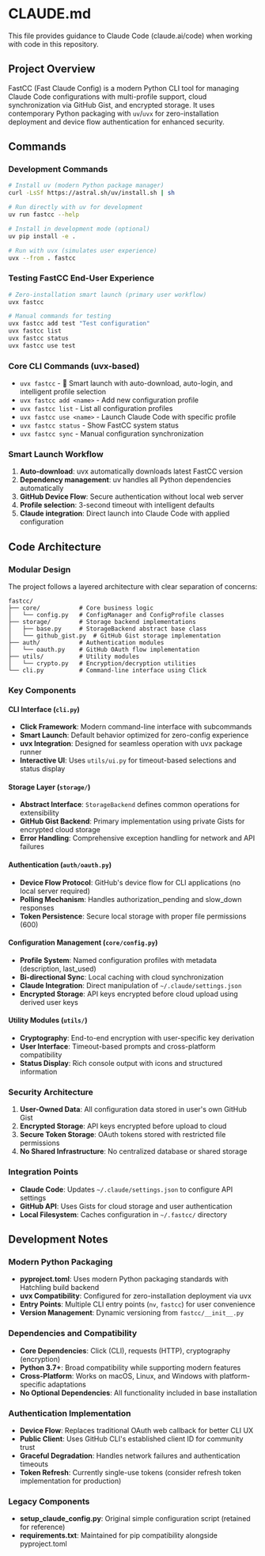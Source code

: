 # CLAUDE.md

This file provides guidance to Claude Code (claude.ai/code) when working with code in this repository.

## Project Overview

FastCC (Fast Claude Config) is a modern Python CLI tool for managing Claude Code configurations with multi-profile support, cloud synchronization via GitHub Gist, and encrypted storage. It uses contemporary Python packaging with `uv`/`uvx` for zero-installation deployment and device flow authentication for enhanced security.

## Commands

### Development Commands
```bash
# Install uv (modern Python package manager)
curl -LsSf https://astral.sh/uv/install.sh | sh

# Run directly with uv for development
uv run fastcc --help

# Install in development mode (optional)
uv pip install -e .

# Run with uvx (simulates user experience)
uvx --from . fastcc
```

### Testing FastCC End-User Experience
```bash
# Zero-installation smart launch (primary user workflow)
uvx fastcc

# Manual commands for testing
uvx fastcc add test "Test configuration"
uvx fastcc list
uvx fastcc status
uvx fastcc use test
```

### Core CLI Commands (uvx-based)
- `uvx fastcc` - 🚀 Smart launch with auto-download, auto-login, and intelligent profile selection
- `uvx fastcc add <name>` - Add new configuration profile
- `uvx fastcc list` - List all configuration profiles  
- `uvx fastcc use <name>` - Launch Claude Code with specific profile
- `uvx fastcc status` - Show FastCC system status
- `uvx fastcc sync` - Manual configuration synchronization

### Smart Launch Workflow
1. **Auto-download**: uvx automatically downloads latest FastCC version
2. **Dependency management**: uv handles all Python dependencies automatically
3. **GitHub Device Flow**: Secure authentication without local web server
4. **Profile selection**: 3-second timeout with intelligent defaults
5. **Claude integration**: Direct launch into Claude Code with applied configuration

## Code Architecture

### Modular Design
The project follows a layered architecture with clear separation of concerns:

```
fastcc/
├── core/           # Core business logic
│   └── config.py   # ConfigManager and ConfigProfile classes
├── storage/        # Storage backend implementations
│   ├── base.py     # StorageBackend abstract base class
│   └── github_gist.py  # GitHub Gist storage implementation
├── auth/           # Authentication modules
│   └── oauth.py    # GitHub OAuth flow implementation
├── utils/          # Utility modules
│   └── crypto.py   # Encryption/decryption utilities
└── cli.py          # Command-line interface using Click
```

### Key Components

#### CLI Interface (`cli.py`)
- **Click Framework**: Modern command-line interface with subcommands
- **Smart Launch**: Default behavior optimized for zero-config experience
- **uvx Integration**: Designed for seamless operation with uvx package runner
- **Interactive UI**: Uses `utils/ui.py` for timeout-based selections and status display

#### Storage Layer (`storage/`)
- **Abstract Interface**: `StorageBackend` defines common operations for extensibility
- **GitHub Gist Backend**: Primary implementation using private Gists for encrypted cloud storage
- **Error Handling**: Comprehensive exception handling for network and API failures

#### Authentication (`auth/oauth.py`)
- **Device Flow Protocol**: GitHub's device flow for CLI applications (no local server required)
- **Polling Mechanism**: Handles authorization_pending and slow_down responses
- **Token Persistence**: Secure local storage with proper file permissions (600)

#### Configuration Management (`core/config.py`)
- **Profile System**: Named configuration profiles with metadata (description, last_used)
- **Bi-directional Sync**: Local caching with cloud synchronization
- **Claude Integration**: Direct manipulation of `~/.claude/settings.json`
- **Encrypted Storage**: API keys encrypted before cloud upload using derived user keys

#### Utility Modules (`utils/`)
- **Cryptography**: End-to-end encryption with user-specific key derivation
- **User Interface**: Timeout-based prompts and cross-platform compatibility
- **Status Display**: Rich console output with icons and structured information

### Security Architecture

1. **User-Owned Data**: All configuration data stored in user's own GitHub Gist
2. **Encrypted Storage**: API keys encrypted before upload to cloud
3. **Secure Token Storage**: OAuth tokens stored with restricted file permissions
4. **No Shared Infrastructure**: No centralized database or shared storage

### Integration Points

- **Claude Code**: Updates `~/.claude/settings.json` to configure API settings
- **GitHub API**: Uses Gists for cloud storage and user authentication
- **Local Filesystem**: Caches configuration in `~/.fastcc/` directory

## Development Notes

### Modern Python Packaging
- **pyproject.toml**: Uses modern Python packaging standards with Hatchling build backend
- **uvx Compatibility**: Configured for zero-installation deployment via uvx
- **Entry Points**: Multiple CLI entry points (`nv`, `fastcc`) for user convenience
- **Version Management**: Dynamic versioning from `fastcc/__init__.py`

### Dependencies and Compatibility
- **Core Dependencies**: Click (CLI), requests (HTTP), cryptography (encryption)
- **Python 3.7+**: Broad compatibility while supporting modern features
- **Cross-Platform**: Works on macOS, Linux, and Windows with platform-specific adaptations
- **No Optional Dependencies**: All functionality included in base installation

### Authentication Implementation
- **Device Flow**: Replaces traditional OAuth web callback for better CLI UX
- **Public Client**: Uses GitHub CLI's established client ID for community trust
- **Graceful Degradation**: Handles network failures and authentication timeouts
- **Token Refresh**: Currently single-use tokens (consider refresh token implementation for production)

### Legacy Components
- **setup_claude_config.py**: Original simple configuration script (retained for reference)
- **requirements.txt**: Maintained for pip compatibility alongside pyproject.toml